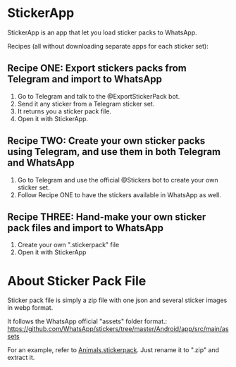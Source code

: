 # StickerApp
StickerApp is an app that let you load sticker packs to WhatsApp.

Recipes (all without downloading separate apps for each sticker set):

## Recipe ONE: Export stickers packs from Telegram and import to WhatsApp
1. Go to Telegram and talk to the @ExportStickerPack bot.
2. Send it any sticker from a Telegram sticker set.
3. It returns you a sticker pack file.
4. Open it with StickerApp.

## Recipe TWO: Create your own sticker packs using Telegram, and use them in both Telegram and WhatsApp
1. Go to Telegram and use the official @Stickers bot to create your own sticker set.
2. Follow Recipe ONE to have the stickers available in WhatsApp as well.

## Recipe THREE: Hand-make your own sticker pack files and import to WhatsApp
1. Create your own ".stickerpack" file
2. Open it with StickerApp




About Sticker Pack File
=======================

Sticker pack file is simply a zip file with one json and several sticker images in webp format.

It follows the WhatsApp official "assets" folder format.:
https://github.com/WhatsApp/stickers/tree/master/Android/app/src/main/assets

For an example, refer to [Animals.stickerpack](Animals.stickerpack). Just rename it to ".zip" and extract it.
